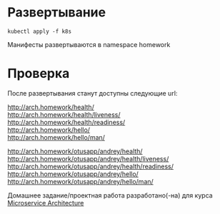 # Развертывание
    kubectl apply -f k8s
Манифесты развертываются в namespace homework

# Проверка
После развертывания станут доступны следующие url:

http://arch.homework/health/    
http://arch.homework/health/liveness/   
http://arch.homework/health/readiness/  
http://arch.homework/hello/    
http://arch.homework/hello/man/

http://arch.homework/otusapp/andrey/health/  
http://arch.homework/otusapp/andrey/health/liveness/    
http://arch.homework/otusapp/andrey/health/readiness/   
http://arch.homework/otusapp/andrey/hello/      
http://arch.homework/otusapp/andrey/hello/man/


Домашнее задание/проектная работа разработано(-на) для курса [Microservice Architecture](https://otus.ru/lessons/microservice-architecture)
